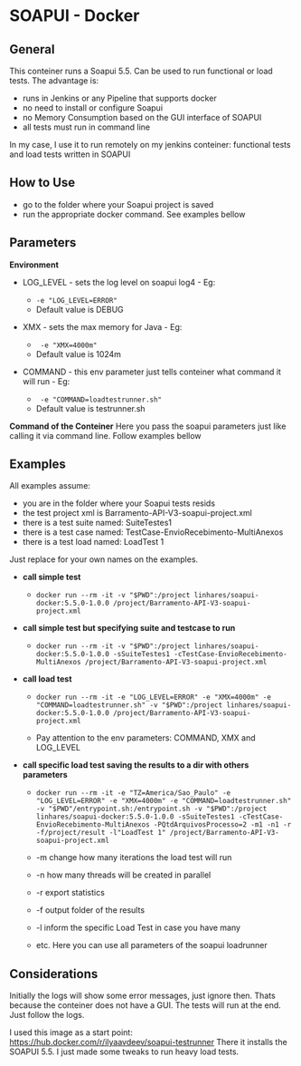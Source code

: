 # SOAPUI - Docker

## General

This conteiner runs a Soapui 5.5. Can be used to run functional or load tests.
The advantage is: 
- runs in Jenkins or any Pipeline that supports docker
- no need to install or configure Soapui
- no Memory Consumption based on the GUI interface of SOAPUI
- all tests must run in command line

In my case, I use it to run remotely on my jenkins conteiner:  functional tests and load tests written in SOAPUI

## How to Use

- go to the folder where your Soapui project is saved
- run the appropriate docker command. See examples bellow

## Parameters

**Environment**
- LOG_LEVEL - sets the log level on soapui log4 - Eg:  
	- ``` -e "LOG_LEVEL=ERROR"  ```  
	- Default value is DEBUG


- XMX - sets the max memory for Java - Eg:
	- ```  -e "XMX=4000m" ``` 
	- Default value is 1024m

- COMMAND - this env parameter just tells conteiner what command it will run - Eg:
	- ```  -e "COMMAND=loadtestrunner.sh" ``` 
	- Default value is testrunner.sh


**Command of the Conteiner**
Here you pass the soapui parameters just like calling it via command line.
Follow examples bellow

## Examples

All examples assume: 
- you are in the folder where your Soapui tests resids
- the test project xml is Barramento-API-V3-soapui-project.xml
- there is a test suite named: SuiteTestes1
- there is a test case named: TestCase-EnvioRecebimento-MultiAnexos
- there is a test load named: LoadTest 1

Just replace for your own names on the examples.

- **call simple test**
	- ``` docker run --rm -it -v "$PWD":/project linhares/soapui-docker:5.5.0-1.0.0 /project/Barramento-API-V3-soapui-project.xml ```

- **call simple test but specifying suite and testcase to run**
	- ``` docker run --rm -it -v "$PWD":/project linhares/soapui-docker:5.5.0-1.0.0 -sSuiteTestes1 -cTestCase-EnvioRecebimento-MultiAnexos /project/Barramento-API-V3-soapui-project.xml ```

- **call load test**
 
	- ``` docker run --rm -it -e "LOG_LEVEL=ERROR" -e "XMX=4000m" -e "COMMAND=loadtestrunner.sh" -v "$PWD":/project linhares/soapui-docker:5.5.0-1.0.0 /project/Barramento-API-V3-soapui-project.xml ``` 

	- Pay attention to the env parameters: COMMAND, XMX and LOG_LEVEL

- **call specific load test saving the results to a dir with others parameters**
	- ``` docker run --rm -it -e "TZ=America/Sao_Paulo" -e "LOG_LEVEL=ERROR" -e "XMX=4000m" -e "COMMAND=loadtestrunner.sh" -v "$PWD"/entrypoint.sh:/entrypoint.sh -v "$PWD":/project linhares/soapui-docker:5.5.0-1.0.0 -sSuiteTestes1 -cTestCase-EnvioRecebimento-MultiAnexos -PQtdArquivosProcesso=2 -m1 -n1 -r -f/project/result -l"LoadTest 1" /project/Barramento-API-V3-soapui-project.xml ```

	- -m change how many iterations the load test will run
	- -n how many threads will be created in parallel
	- -r export statistics
	- -f output folder of the results
	- -l inform the specific Load Test in case you have many
	- etc. Here you can use all parameters of the soapui loadrunner

## Considerations

Initially the logs will show some error messages, just ignore then. Thats because the conteiner does not have a GUI. The tests will run at the end. Just follow the logs.

I used this image as a start point: https://hub.docker.com/r/ilyaavdeev/soapui-testrunner
There it installs the SOAPUI 5.5.
I just made some tweaks to run heavy load tests.
